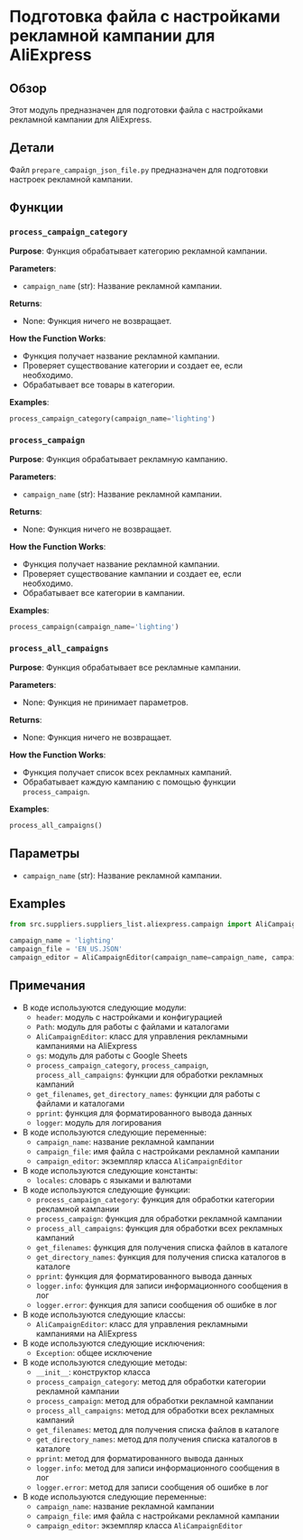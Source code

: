 # Подготовка файла с настройками рекламной кампании для AliExpress

## Обзор

Этот модуль предназначен для подготовки файла с настройками рекламной кампании для AliExpress. 

## Детали

Файл `prepare_campaign_json_file.py` предназначен для подготовки настроек рекламной кампании. 

## Функции

### `process_campaign_category`

**Purpose**: Функция обрабатывает категорию рекламной кампании.

**Parameters**:

- `campaign_name` (str): Название рекламной кампании.

**Returns**:

- None: Функция ничего не возвращает.

**How the Function Works**:

- Функция получает название рекламной кампании.
- Проверяет существование категории и создает ее, если необходимо.
- Обрабатывает все товары в категории.

**Examples**:

```python
process_campaign_category(campaign_name='lighting')
```

### `process_campaign`

**Purpose**: Функция обрабатывает рекламную кампанию.

**Parameters**:

- `campaign_name` (str): Название рекламной кампании.

**Returns**:

- None: Функция ничего не возвращает.

**How the Function Works**:

- Функция получает название рекламной кампании.
- Проверяет существование кампании и создает ее, если необходимо.
- Обрабатывает все категории в кампании.

**Examples**:

```python
process_campaign(campaign_name='lighting')
```

### `process_all_campaigns`

**Purpose**: Функция обрабатывает все рекламные кампании.

**Parameters**:

- None: Функция не принимает параметров.

**Returns**:

- None: Функция ничего не возвращает.

**How the Function Works**:

- Функция получает список всех рекламных кампаний.
- Обрабатывает каждую кампанию с помощью функции `process_campaign`.

**Examples**:

```python
process_all_campaigns()
```

## Параметры

- `campaign_name` (str): Название рекламной кампании.

## Examples 

```python
from src.suppliers.suppliers_list.aliexpress.campaign import AliCampaignEditor

campaign_name = 'lighting'
campaign_file = 'EN_US.JSON'
campaign_editor = AliCampaignEditor(campaign_name=campaign_name, campaign_file=campaign_file)
```

## Примечания

- В коде используются следующие модули:
    - `header`: модуль с настройками и конфигурацией
    - `Path`: модуль для работы с файлами и каталогами
    - `AliCampaignEditor`: класс для управления рекламными кампаниями на AliExpress
    - `gs`: модуль для работы с Google Sheets
    - `process_campaign_category`, `process_campaign`, `process_all_campaigns`: функции для обработки рекламных кампаний
    - `get_filenames`, `get_directory_names`: функции для работы с файлами и каталогами
    - `pprint`: функция для форматированного вывода данных
    - `logger`: модуль для логирования
- В коде используются следующие переменные:
    - `campaign_name`: название рекламной кампании
    - `campaign_file`: имя файла с настройками рекламной кампании
    - `campaign_editor`: экземпляр класса `AliCampaignEditor`
- В коде используются следующие константы:
    - `locales`: словарь с языками и валютами
- В коде используются следующие функции:
    - `process_campaign_category`: функция для обработки категории рекламной кампании
    - `process_campaign`: функция для обработки рекламной кампании
    - `process_all_campaigns`: функция для обработки всех рекламных кампаний
    - `get_filenames`: функция для получения списка файлов в каталоге
    - `get_directory_names`: функция для получения списка каталогов в каталоге
    - `pprint`: функция для форматированного вывода данных
    - `logger.info`: функция для записи информационного сообщения в лог
    - `logger.error`: функция для записи сообщения об ошибке в лог
- В коде используются следующие классы:
    - `AliCampaignEditor`: класс для управления рекламными кампаниями на AliExpress
- В коде используются следующие исключения:
    - `Exception`: общее исключение
- В коде используются следующие методы:
    - `__init__`: конструктор класса
    - `process_campaign_category`: метод для обработки категории рекламной кампании
    - `process_campaign`: метод для обработки рекламной кампании
    - `process_all_campaigns`: метод для обработки всех рекламных кампаний
    - `get_filenames`: метод для получения списка файлов в каталоге
    - `get_directory_names`: метод для получения списка каталогов в каталоге
    - `pprint`: метод для форматированного вывода данных
    - `logger.info`: метод для записи информационного сообщения в лог
    - `logger.error`: метод для записи сообщения об ошибке в лог
- В коде используются следующие переменные:
    - `campaign_name`: название рекламной кампании
    - `campaign_file`: имя файла с настройками рекламной кампании
    - `campaign_editor`: экземпляр класса `AliCampaignEditor`
